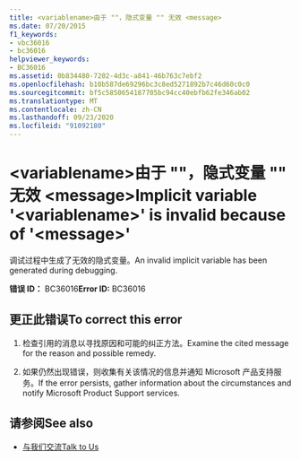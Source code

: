 ```yaml
---
title: <variablename>由于 ""，隐式变量 "" 无效 <message>
ms.date: 07/20/2015
f1_keywords:
- vbc36016
- bc36016
helpviewer_keywords:
- BC36016
ms.assetid: 0b834480-7202-4d3c-a841-46b763c7ebf2
ms.openlocfilehash: b10b587de69296bc3c8ed5271892b7c46d60c0c0
ms.sourcegitcommit: bf5c5850654187705bc94cc40ebfb62fe346ab02
ms.translationtype: MT
ms.contentlocale: zh-CN
ms.lasthandoff: 09/23/2020
ms.locfileid: "91092180"
---
```

# <a name="implicit-variable-variablename-is-invalid-because-of-message"></a><span data-ttu-id="bcbed-102">\<variablename>由于 ""，隐式变量 "" 无效 \<message></span><span class="sxs-lookup"><span data-stu-id="bcbed-102">Implicit variable '\<variablename>' is invalid because of '\<message>'</span></span>

<span data-ttu-id="bcbed-103">调试过程中生成了无效的隐式变量。</span><span class="sxs-lookup"><span data-stu-id="bcbed-103">An invalid implicit variable has been generated during debugging.</span></span>  
  
 <span data-ttu-id="bcbed-104">**错误 ID：** BC36016</span><span class="sxs-lookup"><span data-stu-id="bcbed-104">**Error ID:** BC36016</span></span>  
  
## <a name="to-correct-this-error"></a><span data-ttu-id="bcbed-105">更正此错误</span><span class="sxs-lookup"><span data-stu-id="bcbed-105">To correct this error</span></span>  
  
1. <span data-ttu-id="bcbed-106">检查引用的消息以寻找原因和可能的纠正方法。</span><span class="sxs-lookup"><span data-stu-id="bcbed-106">Examine the cited message for the reason and possible remedy.</span></span>  
  
2. <span data-ttu-id="bcbed-107">如果仍然出现错误，则收集有关该情况的信息并通知 Microsoft 产品支持服务。</span><span class="sxs-lookup"><span data-stu-id="bcbed-107">If the error persists, gather information about the circumstances and notify Microsoft Product Support services.</span></span>  
  
## <a name="see-also"></a><span data-ttu-id="bcbed-108">请参阅</span><span class="sxs-lookup"><span data-stu-id="bcbed-108">See also</span></span>

- [<span data-ttu-id="bcbed-109">与我们交流</span><span class="sxs-lookup"><span data-stu-id="bcbed-109">Talk to Us</span></span>](/visualstudio/ide/feedback-options)
